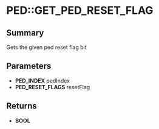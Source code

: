 # PED::GET_PED_RESET_FLAG

## Summary
Gets the given ped reset flag bit

## Parameters
* **PED_INDEX** pedIndex
* **PED_RESET_FLAGS** resetFlag

## Returns
* **BOOL**